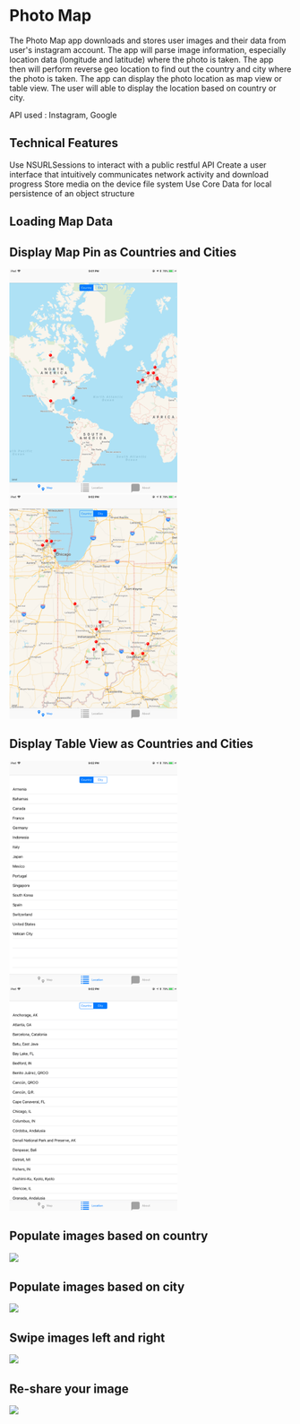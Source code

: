 # Photo Map

The Photo Map app downloads and stores user images and their data from user's instagram account. The app will parse image information, especially location data (longitude and latitude) where the photo is taken. The app then will perform reverse geo location to find out the country and city where the photo is taken. The app can display the photo location as map view or table view. The user will able to display the location based on country or city.

API used : Instagram, Google

## Technical Features
Use NSURLSessions to interact with a public restful API
Create a user interface that intuitively communicates network activity and download progress
Store media on the device file system Use Core Data for local persistence of an object structure

## Loading Map Data

## Display Map Pin as Countries and Cities
<img src="https://github.com/nsutanto/ios-PhotoMap/blob/master/ImageAndMedia/DisplayCountryPin.PNG" width="300"> <img src="https://github.com/nsutanto/ios-PhotoMap/blob/master/ImageAndMedia/DisplayCityPin.PNG" width="300">

## Display Table View as Countries and Cities
<img src="https://github.com/nsutanto/ios-PhotoMap/blob/master/ImageAndMedia/DisplayListCountry.PNG" width="300"> <img src="https://github.com/nsutanto/ios-PhotoMap/blob/master/ImageAndMedia/DisplayListCity.PNG" width="300">

## Populate images based on country
<img src="https://media.giphy.com/media/l4EoTQPQRIgVl4oHC/giphy.gif" width="300">

## Populate images based on city
<img src="https://media.giphy.com/media/26FeYG8EQVWtE3hZK/giphy.gif" width="300">

## Swipe images left and right
<img src="https://media.giphy.com/media/xT1R9AwmTC380a4iQw/giphy.gif" width="300">

## Re-share your image
<img src="https://media.giphy.com/media/26FfaZRHyJ0eMSy9W/giphy.gif" width="300">
